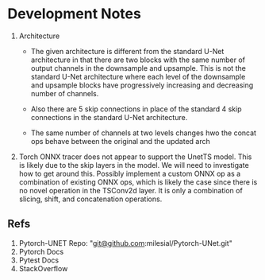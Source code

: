 # Development Notes

1. Architecture
    - The given architecture is different from the standard U-Net architecture
    in that there are two blocks with the same number of output channels
    in the downsample and upsample. This is not the standard U-Net architecture
    where each level of the downsample and upsample blocks have progressively
    increasing and decreasing number of channels.

    - Also there are 5 skip connections in place of the standard 4 skip
    connections in the standard U-Net architecture.

    - The same number of channels at two levels changes hwo the concat ops
    behave between the original and the updated arch

2. Torch ONNX tracer does not appear to support the UnetTS model. This is
    likely due to the skip layers in the model. We will need to
    investigate how to get around this. Possibly implement a custom ONNX op as
    a combination of existing ONNX ops, which is likely the case since there is
    no novel operation in the TSConv2d layer. It is only a combination of
    slicing, shift, and concatenation operations.

## Refs

1. Pytorch-UNET Repo: "git@github.com:milesial/Pytorch-UNet.git"
2. Pytorch Docs
3. Pytest Docs
4. StackOverflow
